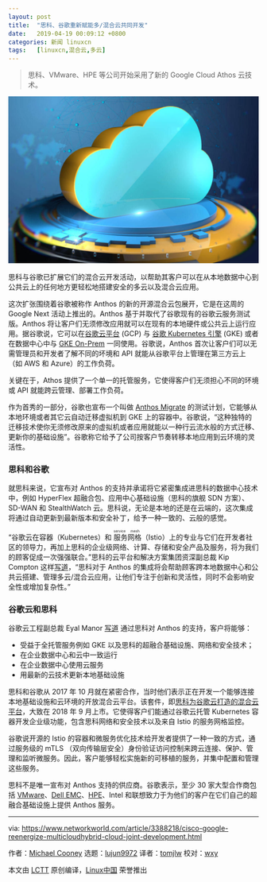 ```yaml
---
layout: post
title:	"思科、谷歌重新赋能多/混合云共同开发"
date:	2019-04-19 00:09:12 +0800 
categories:	新闻 linuxcn 
tags:	[linuxcn,混合云,多云]
---
```




> 
> 思科、VMware、HPE 等公司开始采用了新的 Google Cloud Athos 云技术。
> 
> 
> 


![Thinkstock](/Asserts/Images/album/201904/19/000918bzf5mbz2tts2q7fz.jpg)


思科与谷歌已扩展它们的混合云开发活动，以帮助其客户可以在从本地数据中心到公共云上的任何地方更轻松地搭建安全的多云以及混合云应用。


这次扩张围绕着谷歌被称作 Anthos 的新的开源混合云包展开，它是在这周的 Google Next 活动上推出的。Anthos 基于并取代了谷歌现有的谷歌云服务测试版。Anthos 将让客户们无须修改应用就可以在现有的本地硬件或公共云上运行应用。据谷歌说，它可以在[谷歌云平台](https://cloud.google.com/) (GCP) 与 [谷歌 Kubernetes 引擎](https://cloud.google.com/kubernetes-engine/) (GKE) 或者在数据中心中与 [GKE On-Prem](https://cloud.google.com/gke-on-prem/) 一同使用。谷歌说，Anthos 首次让客户们可以无需管理员和开发者了解不同的坏境和 API 就能从谷歌平台上管理在第三方云上（如 AWS 和 Azure）的工作负荷。


关键在于，Athos 提供了一个单一的托管服务，它使得客户们无须担心不同的环境或 API 就能跨云管理、部署工作负荷。


作为首秀的一部分，谷歌也宣布一个叫做 [Anthos Migrate](https://cloud.google.com/contact/) 的测试计划，它能够从本地环境或者其它云自动迁移虚拟机到 GKE 上的容器中。谷歌说，“这种独特的迁移技术使你无须修改原来的虚拟机或者应用就能以一种行云流水般的方式迁移、更新你的基础设施”。谷歌称它给予了公司按客户节奏转移本地应用到云环境的灵活性。


### 思科和谷歌


就思科来说，它宣布对 Anthos 的支持并承诺将它紧密集成进思科的数据中心技术中，例如 HyperFlex 超融合包、应用中心基础设施（思科的旗舰 SDN 方案）、SD-WAN 和 StealthWatch 云。思科说，无论是本地的还是在云端的，这次集成将通过自动更新到最新版本和安全补丁，给予一种一致的、云般的感觉。


“谷歌云在容器（Kubernetes）和<ruby> 服务网格 <rt>  service mesh </rt></ruby>（Istio）上的专业与它们在开发者社区的领导力，再加上思科的企业级网络、计算、存储和安全产品及服务，将为我们的顾客促成一次强强联合。”思科的云平台和解决方案集团资深副总裁 Kip Compton 这样[写道](https://blogs.cisco.com/news/next-phase-cisco-google-cloud)，“思科对于 Anthos 的集成将会帮助顾客跨本地数据中心和公共云搭建、管理多云/混合云应用，让他们专注于创新和灵活性，同时不会影响安全性或增加复杂性。”


### 谷歌云和思科


谷歌云工程副总裁 Eyal Manor [写道](https://cloud.google.com/blog/topics/partners/google-cloud-partners-with-cisco-on-hybrid-cloud-next19?utm_medium=unpaidsocial&utm_campaign=global-googlecloud-liveevent&utm_content=event-next) 通过思科对 Anthos 的支持，客户将能够：


* 受益于全托管服务例如 GKE 以及思科的超融合基础设施、网络和安全技术；
* 在企业数据中心和云中一致运行
* 在企业数据中心使用云服务
* 用最新的云技术更新本地基础设施


思科和谷歌从 2017 年 10 月就在紧密合作，当时他们表示正在开发一个能够连接本地基础设施和云环境的开放混合云平台。该套件，即[思科为谷歌云打造的混合云平台](https://cloud.google.com/cisco/)，大致在 2018 年 9 月上市。它使得客户们能通过谷歌云托管 Kubernetes 容器开发企业级功能，包含思科网络和安全技术以及来自 Istio 的服务网格监控。


谷歌说开源的 Istio 的容器和微服务优化技术给开发者提供了一种一致的方式，通过服务级的 mTLS （双向传输层安全）身份验证访问控制来跨云连接、保护、管理和监听微服务。因此，客户能够轻松实施新的可移植的服务，并集中配置和管理这些服务。


思科不是唯一宣布对 Anthos 支持的供应商。谷歌表示，至少 30 家大型合作商包括 [VMware](https://blogs.vmware.com/networkvirtualization/2019/04/vmware-and-google-showcase-hybrid-cloud-deployment.html/)、[Dell EMC](https://www.dellemc.com/en-us/index.htm)、[HPE](https://www.hpe.com/us/en/newsroom/blog-post/2019/04/hpe-and-google-cloud-join-forces-to-accelerate-innovation-with-hybrid-cloud-solutions-optimized-for-containerized-applications.html)、Intel 和联想致力于为他们的客户在它们自己的超融合基础设施上提供 Anthos 服务。




---


via: <https://www.networkworld.com/article/3388218/cisco-google-reenergize-multicloudhybrid-cloud-joint-development.html>


作者：[Michael Cooney](https://www.networkworld.com/author/Michael-Cooney/) 选题：[lujun9972](https://github.com/lujun9972) 译者：[tomjlw](https://github.com/tomjlw) 校对：[wxy](https://github.com/wxy)


本文由 [LCTT](https://github.com/LCTT/TranslateProject) 原创编译，[Linux中国](https://linux.cn/) 荣誉推出
